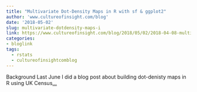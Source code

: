 ```yaml
---
title: "Multivariate Dot-Density Maps in R with sf & ggplot2"
author: 'www.cultureofinsight.com/blog'
date: '2018-05-02'
slug: multivariate-dotdensity-maps-i
link: https://www.cultureofinsight.com/blog/2018/05/02/2018-04-08-multivariate-dot-density-maps-in-r-with-sf-ggplot2/
categories:
- bloglink
tags:
  - rstats
  - cultureofinsightcomblog
---
```


Background Last June I did a blog post about building dot-denisty maps in R using UK Census[... <i class="fas fa-external-link-alt"></i>](https://www.cultureofinsight.com/blog/2018/05/02/2018-04-08-multivariate-dot-density-maps-in-r-with-sf-ggplot2/)


